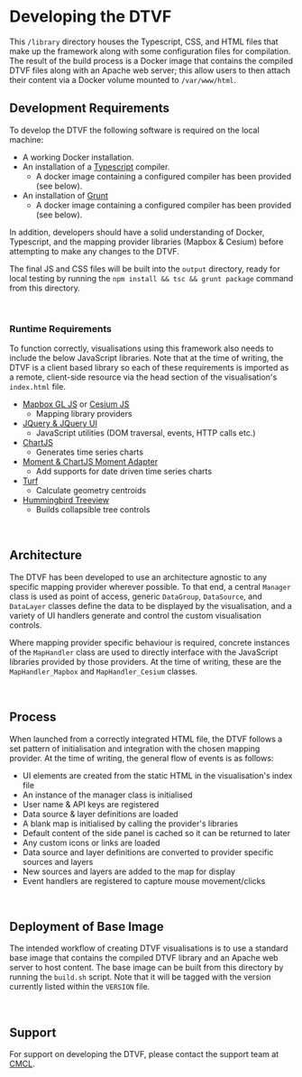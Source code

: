 # Developing the DTVF

This `/library` directory houses the Typescript, CSS, and HTML files that make up the framework along with some configuration files for compilation. The result of the build process is a Docker image that contains the compiled DTVF files along with an Apache web server; this allow users to then attach their content via a Docker volume mounted to `/var/www/html`.
<br/>

## Development Requirements

To develop the DTVF the following software is required on the local machine:

* A working Docker installation.
* An installation of a [Typescript](https://www.typescriptlang.org/) compiler.
  * A docker image containing a configured compiler has been provided (see below).
* An installation of [Grunt](https://gruntjs.com/)
  * A docker image containing a configured compiler has been provided (see below).
  
In addition, developers should have a solid understanding of Docker, Typescript, and the mapping provider libraries (Mapbox & Cesium) before attempting to make any changes to the DTVF.

The final JS and CSS files will be built into the `output` directory, ready for local testing by running the `npm install && tsc && grunt package` command from this directory.

<br/>

### Runtime Requirements

To function correctly, visualisations using this framework also needs to include the below JavaScript libraries. Note that at the time of writing, the DTVF is a client based library so each of these requirements is imported as a remote, client-side resource via the head section of the visualisation's `index.html` file.

* [Mapbox GL JS](https://docs.mapbox.com/mapbox-gl-js/api/) or [Cesium JS](https://cesium.com/platform/cesiumjs/)
  * Mapping library providers
* [JQuery & JQuery UI](https://jquery.com/)
  * JavaScript utilities (DOM traversal, events, HTTP calls etc.)
* [ChartJS](https://www.chartjs.org/)
  * Generates time series charts 
* [Moment & ChartJS Moment Adapter](https://momentjs.com/)
  * Add supports for date driven time series charts
* [Turf](https://turfjs.org/)
  * Calculate geometry centroids 
* [Hummingbird Treeview](https://github.com/hummingbird-dev/hummingbird-treeview)
  * Builds collapsible tree controls

<br/>

## Architecture

The DTVF has been developed to use an architecture agnostic to any specific mapping provider wherever possible. To that end, a central `Manager` class is used as point of access, generic `DataGroup`, `DataSource`, and `DataLayer` classes define the data to be displayed by the visualisation, and a variety of UI handlers generate and control the custom visualisation controls.

Where mapping provider specific behaviour is required, concrete instances of the `MapHandler` class are used to directly interface with the JavaScript libraries provided by those providers. At the time of writing, these are the `MapHandler_Mapbox` and `MapHandler_Cesium` classes.

<br/>

## Process

When launched from a correctly integrated HTML file, the DTVF follows a set pattern of initialisation and integration with the chosen mapping provider. At the time of writing, the general flow of events is as follows:

* UI elements are created from the static HTML in the visualisation's index file
* An instance of the manager class is initialised
* User name & API keys are registered
* Data source & layer definitions are loaded
* A blank map is initialised by calling the provider's libraries
* Default content of the side panel is cached so it can be returned to later
* Any custom icons or links are loaded
* Data source and layer definitions are converted to provider specific sources and layers
* New sources and layers are added to the map for display
* Event handlers are registered to capture mouse movement/clicks

<br/>

## Deployment of Base Image

The intended workflow of creating DTVF visualisations is to use a standard base image that contains the compiled DTVF library and an Apache web server to host content. The base image can be built from this directory by running the `build.sh` script. Note that it will be tagged with the version currently listed within the `VERSION` file.

<br/>

## Support

For support on developing the DTVF, please contact the support team at [CMCL](mailto:support@cmclinnovations.com).